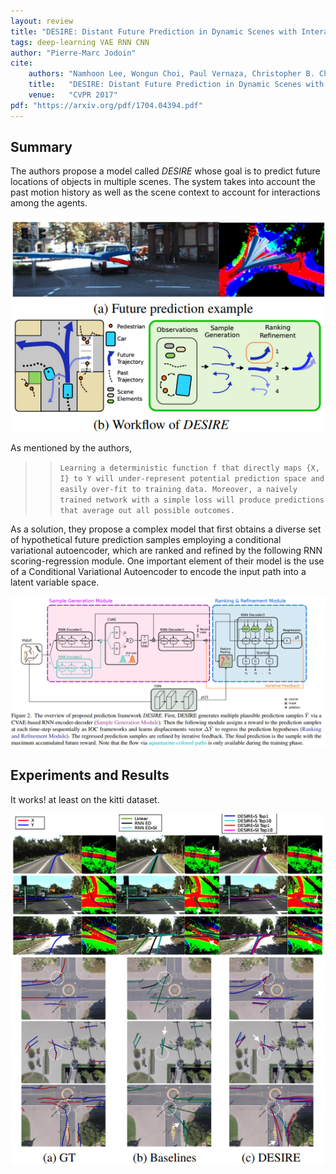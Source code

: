 ```yaml
---
layout: review
title: "DESIRE: Distant Future Prediction in Dynamic Scenes with Interacting Agents"
tags: deep-learning VAE RNN CNN
author: "Pierre-Marc Jodoin"
cite:
    authors: "Namhoon Lee, Wongun Choi, Paul Vernaza, Christopher B. Choy, Philip H. S. Torr, Manmohan Chandraker"
    title:   "DESIRE: Distant Future Prediction in Dynamic Scenes with Interacting Agents"
    venue:   "CVPR 2017"
pdf: "https://arxiv.org/pdf/1704.04394.pdf"
---
```


## Summary

The authors propose a model called *DESIRE* whose goal is to predict future locations of objects in multiple scenes.  The system takes into account the past motion history as well as the scene context to account for interactions among the agents.

![](/deep-learning/images/DESIRE/sc01.png)

As mentioned by the authors, 

> > ```Learning a deterministic function f that directly maps {X, I} to Y will under-represent potential prediction space and easily over-fit to training data. Moreover, a naively trained network with a simple loss will produce predictions that average out all possible outcomes.```

As a solution, they propose a complex model that first obtains a diverse set of hypothetical future prediction samples employing a conditional variational autoencoder, which are ranked and refined by the following RNN scoring-regression module. One important element of their model is the use of a Conditional Variational Autoencoder to encode the input path into a latent variable space.

![](/deep-learning/images/DESIRE/sc02.png)


## Experiments and Results

It works! at least on the kitti dataset.

![](/deep-learning/images/DESIRE/sc03.png)

